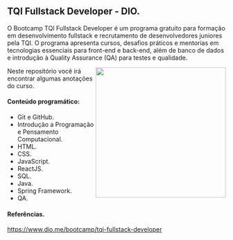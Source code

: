 ## TQI Fullstack Developer - DIO.

O Bootcamp TQI Fullstack Developer é um programa gratuito para formação em desenvolvimento fullstack e recrutamento de desenvolvedores juniores pela TQI. O programa apresenta cursos, desafios práticos e mentorias em tecnologias essenciais para front-end e back-end, além de banco de dados e introdução à Quality Assurance (QA) para testes e qualidade. 
<center>
<img align="right" src='https://hermes.digitalinnovation.one/tracks/3c8be628-5138-4b63-9cfa-e5313cc03103.png'width="300">
</center>

Neste repositório você irá encontrar algumas anotações do curso.

#### Conteúdo programático: 

- Git e GitHub.
- Introdução a Programação e Pensamento Computacional.   
- HTML.
- CSS.
- JavaScript.
- ReactJS.
- SQL.
- Java.
- Spring Framework.
- QA.

#### Referências.

https://www.dio.me/bootcamp/tqi-fullstack-developer
